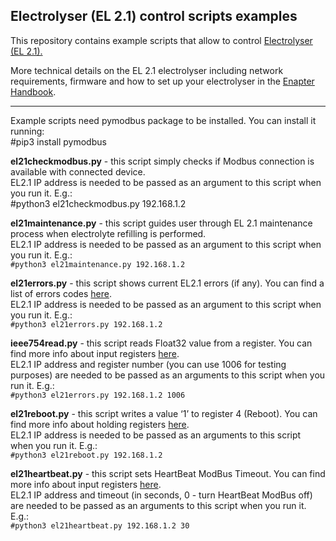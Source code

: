 ## Electrolyser (EL 2.1) control scripts examples

This repository contains example scripts that allow to control <a href="https://www.enapter.com/electrolyser">Electrolyser (EL 2.1).</a>

More technical details on the EL 2.1 electrolyser including network requirements, firmware and how to set up your electrolyser in the <a href="https://handbook.enapter.com/electrolyser/el21/el21.html">Enapter Handbook</a>.

---

Example scripts need pymodbus package to be installed. You can install it running:  
    #pip3 install pymodbus

**el21checkmodbus.py** - this script simply checks if Modbus connection is available with connected device.  
EL2.1 IP address is needed to be passed as an argument to this script when you run it. E.g.:  
    #python3 el21checkmodbus.py 192.168.1.2

**el21maintenance.py** - this script guides user through EL 2.1 maintenance process when electrolyte refilling is performed.  
EL2.1 IP address is needed to be passed as an argument to this script when you run it. E.g.:  
<code>#python3 el21maintenance.py 192.168.1.2</code>

**el21errors.py** - this script shows current EL2.1 errors (if any). 
You can find a list of errors codes [here]((https://handbook.enapter.com/electrolyser/el21/el21_firmware/1.2.0/modbus_tcp_communication_interface.html#error-codes)).  
EL2.1 IP address is needed to be passed as an argument to this script when you run it. E.g.:  
<code>#python3 el21errors.py 192.168.1.2</code>

**ieee754read.py** - this script reads Float32 value from a register. You can find more info about input registers <a href="https://handbook.enapter.com/electrolyser/el21/el21_firmware/1.2.0/modbus_tcp_communication_interface.html#input-registers-read-only">here</a>.  
EL2.1 IP address and register number (you can use 1006 for testing purposes) are needed to be passed as an arguments to this script when you run it. E.g.:  
<code>#python3 el21errors.py 192.168.1.2 1006</code>

**el21reboot.py** - this script writes a value ‘1’ to register 4 (Reboot). You can find more info about holding registers <a href="https://handbook.enapter.com/electrolyser/el21/el21_firmware/1.2.0/modbus_tcp_communication_interface.html#holding-registers-read-write">here</a>.  
EL2.1 IP address is needed to be passed as an arguments to this script when you run it. E.g.:  
<code>#python3 el21reboot.py 192.168.1.2</code>

**el21heartbeat.py** - this script sets HeartBeat ModBus Timeout. You can find more info about input registers <a href="https://handbook.enapter.com/electrolyser/el21/el21_firmware/1.2.0/modbus_tcp_communication_interface.html#input-registers-read-only">here</a>.  
EL2.1 IP address and timeout (in seconds, 0 - turn HeartBeat ModBus off) are needed to be passed as an arguments to this script when you run it. E.g.:  
<code>#python3 el21heartbeat.py 192.168.1.2 30</code>
